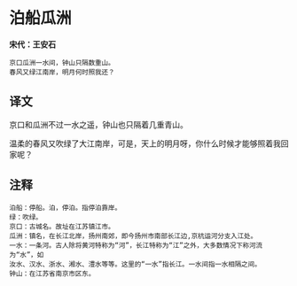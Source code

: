 泊船瓜洲
==
**宋代：王安石**

    京口瓜洲一水间，钟山只隔数重山。
    春风又绿江南岸，明月何时照我还？

译文
--
京口和瓜洲不过一水之遥，钟山也只隔着几重青山。

温柔的春风又吹绿了大江南岸，可是，天上的明月呀，你什么时候才能够照着我回家呢？

注释
--
    泊船：停船。泊，停泊。指停泊靠岸。
    绿：吹绿。
    京口：古城名。故址在江苏镇江市。
    瓜洲：镇名，在长江北岸，扬州南郊，即今扬州市南部长江边,京杭运河分支入江处。
    一水：一条河。古人除将黄河特称为“河”，长江特称为“江”之外，大多数情况下称河流为“水”，如
    汝水、汉水、浙水、湘水、澧水等等。这里的“一水”指长江。一水间指一水相隔之间。
    钟山：在江苏省南京市区东。